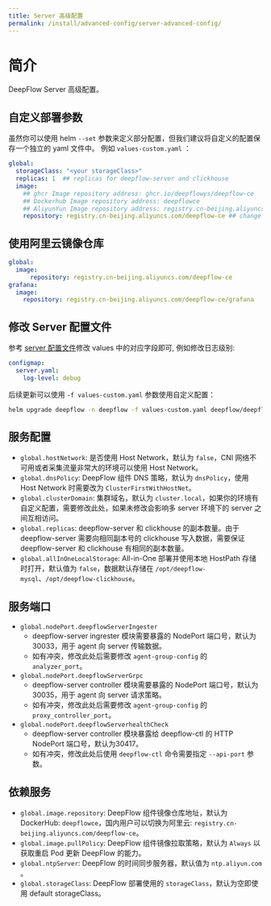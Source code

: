 ```yaml
---
title: Server 高级配置
permalink: /install/advanced-config/server-advanced-config/
---
```


# 简介

DeepFlow Server 高级配置。

## 自定义部署参数

虽然你可以使用 helm `--set` 参数来定义部分配置，但我们建议将自定义的配置保存一个独立的 yaml 文件中。
例如 `values-custom.yaml` ：

```yaml
global:
  storageClass: "<your storageClass>"
  replicas: 1  ## replicas for deepflow-server and clickhouse
  image:
    ## ghcr Image repository address: ghcr.io/deepflowys/deepflow-ce
    ## Dockerhub Image repository address: deepflowce
    ## AliyunYun Image repository address: registry.cn-beijing.aliyuncs.com/deepflow-ce
    repository: registry.cn-beijing.aliyuncs.com/deepflow-ce ## change deepflow image registry to  aliyun
```

## 使用阿里云镜像仓库

```yaml
global:
  image:
      repository: registry.cn-beijing.aliyuncs.com/deepflow-ce
grafana:
  image:
    repository: registry.cn-beijing.aliyuncs.com/deepflow-ce/grafana
```

## 修改 Server 配置文件

参考 [server 配置文件](https://github.com/deepflowys/deepflow/blob/main/server/server.yaml)修改 values 中的对应字段即可,
例如修改日志级别:

```yaml
configmap:
  server.yaml:
    log-level: debug
```

后续更新可以使用 `-f values-custom.yaml` 参数使用自定义配置：

```bash
helm upgrade deepflow -n deepflow -f values-custom.yaml deepflow/deepflow
```

## 服务配置

- `global.hostNetwork`: 是否使用 Host Network，默认为 `false`，CNI 网络不可用或者采集流量非常大的环境可以使用 Host Network。
- `global.dnsPolicy`: DeepFlow 组件 DNS 策略，默认为 `dnsPolicy`，使用 Host Network 时需要改为 `ClusterFirstWithHostNet`。
- `global.clusterDomain`: 集群域名，默认为 `cluster.local`，如果你的环境有自定义配置，需要修改此处，如果未修改会影响多 server 环境下的 server 之间互相访问。
- `global.replicas`: deepflow-server 和 clickhouse 的副本数量。由于 deepflow-server 需要向相同副本号的 clickhouse 写入数据，需要保证 deepflow-server 和 clickhouse 有相同的副本数量。
- `global.allInOneLocalStorage`: All-in-One 部署并使用本地 HostPath 存储时打开，默认值为 `false`，数据默认存储在 `/opt/deepflow-mysql`、`/opt/deepflow-clickhouse`。

## 服务端口

- `global.nodePort.deepflowServerIngester`
  - deepflow-server ingrester 模块需要暴露的 NodePort 端口号，默认为30033，用于 agent 向 server 传输数据。
  - 如有冲突，修改此处后需要修改 `agent-group-config` 的 `analyzer_port`。
- `global.nodePort.deepflowServerGrpc`
  - deepflow-server controller 模块需要暴露的 NodePort 端口号，默认为30035，用于 agent 向 server 请求策略。
  - 如有冲突，修改此处后需要修改 `agent-group-config` 的 `proxy_controller_port`。
- `global.nodePort.deepflowServerhealthCheck`
  - deepflow-server controller 模块暴露给 deepflow-ctl 的 HTTP NodePort 端口号，默认为30417。
  - 如有冲突，修改此处后使用 `deepflow-ctl` 命令需要指定 `--api-port` 参数。

## 依赖服务

- `global.image.repository`: DeepFlow 组件镜像仓库地址，默认为 DockerHub: `deepflowce`，国内用户可以切换为阿里云:  `registry.cn-beijing.aliyuncs.com/deepflow-ce`。
- `global.image.pullPolicy`: DeepFlow 组件镜像拉取策略，默认为 `Always` 以获取重启 Pod 更新 DeepFlow 的能力。
- `global.ntpServer`: DeepFlow 的时间同步服务器，默认值为 `ntp.aliyun.com` 。
- `global.storageClass`: DeepFlow 部署使用的 `storageClass`，默认为空即使用 default storageClass。

